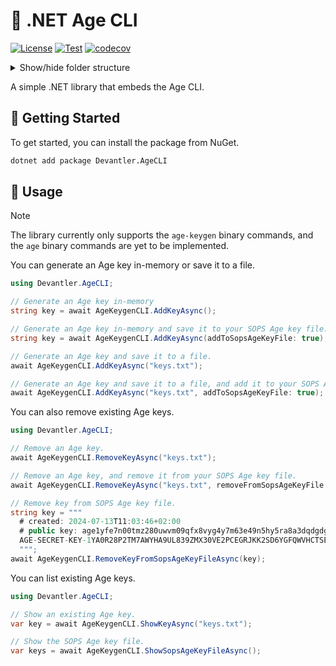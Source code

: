 # 🔑 .NET Age CLI

[![License](https://img.shields.io/badge/License-Apache_2.0-blue.svg)](https://opensource.org/licenses/Apache-2.0)
[![Test](https://github.com/devantler/dotnet-age-cli/actions/workflows/test.yaml/badge.svg)](https://github.com/devantler/dotnet-age-cli/actions/workflows/test.yaml)
[![codecov](https://codecov.io/gh/devantler/dotnet-age-cli/graph/badge.svg?token=RhQPb4fE7z)](https://codecov.io/gh/devantler/dotnet-age-cli)

<details>
  <summary>Show/hide folder structure</summary>

<!-- readme-tree start -->
```
.
├── .github
│   ├── scripts
│   └── workflows
├── Devantler.AgeCLI
│   └── assets
│       └── binaries
└── Devantler.AgeCLI.Tests
    └── AgeKeygenTests

8 directories
```
<!-- readme-tree end -->

</details>

A simple .NET library that embeds the Age CLI.

## 🚀 Getting Started

To get started, you can install the package from NuGet.

```bash
dotnet add package Devantler.AgeCLI
```

## 📝 Usage

> [!NOTE]
> The library currently only supports the `age-keygen` binary commands, and the `age` binary commands are yet to be implemented.

You can generate an Age key in-memory or save it to a file.

```csharp
using Devantler.AgeCLI;

// Generate an Age key in-memory
string key = await AgeKeygenCLI.AddKeyAsync();

// Generate an Age key in-memory and save it to your SOPS Age key file.
string key = await AgeKeygenCLI.AddKeyAsync(addToSopsAgeKeyFile: true);

// Generate an Age key and save it to a file.
await AgeKeygenCLI.AddKeyAsync("keys.txt");

// Generate an Age key and save it to a file, and add it to your SOPS Age key file.
await AgeKeygenCLI.AddKeyAsync("keys.txt", addToSopsAgeKeyFile: true);
```

You can also remove existing Age keys.

```csharp
using Devantler.AgeCLI;

// Remove an Age key.
await AgeKeygenCLI.RemoveKeyAsync("keys.txt");

// Remove an Age key, and remove it from your SOPS Age key file.
await AgeKeygenCLI.RemoveKeyAsync("keys.txt", removeFromSopsAgeKeyFile: true);

// Remove key from SOPS Age key file.
string key = """
  # created: 2024-07-13T11:03:46+02:00
  # public key: age1yfe7n00tmz280uwvm09qfx8vyg4y7m63e49n5hy5ra8a3dqdgdgszw8tdz
  AGE-SECRET-KEY-1YA0R28P2TM7AWYHA9UL839ZMX30VE2PCEGRJKK2SD6YGFQWVHCTSE3S7NC
  """;
await AgeKeygenCLI.RemoveKeyFromSopsAgeKeyFileAsync(key);
```

You can list existing Age keys.

```csharp
using Devantler.AgeCLI;

// Show an existing Age key.
var key = await AgeKeygenCLI.ShowKeyAsync("keys.txt");

// Show the SOPS Age key file.
var keys = await AgeKeygenCLI.ShowSopsAgeKeyFileAsync();
```
